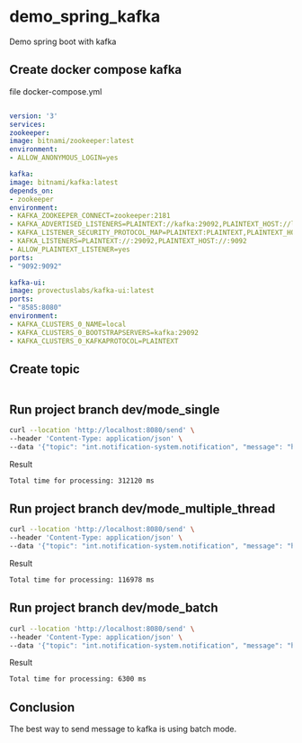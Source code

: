 # demo_spring_kafka

Demo spring boot with kafka

## Create docker compose kafka
file docker-compose.yml
```yml

version: '3'
services:
zookeeper:
image: bitnami/zookeeper:latest
environment:
- ALLOW_ANONYMOUS_LOGIN=yes

kafka:
image: bitnami/kafka:latest
depends_on:
- zookeeper
environment:
- KAFKA_ZOOKEEPER_CONNECT=zookeeper:2181    
- KAFKA_ADVERTISED_LISTENERS=PLAINTEXT://kafka:29092,PLAINTEXT_HOST://localhost:9092
- KAFKA_LISTENER_SECURITY_PROTOCOL_MAP=PLAINTEXT:PLAINTEXT,PLAINTEXT_HOST:PLAINTEXT
- KAFKA_LISTENERS=PLAINTEXT://:29092,PLAINTEXT_HOST://:9092
- ALLOW_PLAINTEXT_LISTENER=yes
ports:
- "9092:9092"

kafka-ui:
image: provectuslabs/kafka-ui:latest
ports:
- "8585:8080"
environment:
- KAFKA_CLUSTERS_0_NAME=local
- KAFKA_CLUSTERS_0_BOOTSTRAPSERVERS=kafka:29092
- KAFKA_CLUSTERS_0_KAFKAPROTOCOL=PLAINTEXT

```


## Create topic
```bash 

```


## Run project branch dev/mode_single
```bash
curl --location 'http://localhost:8080/send' \
--header 'Content-Type: application/json' \
--data '{"topic": "int.notification-system.notification", "message": "hello", "total": 1000}'
```
Result
```bash
Total time for processing: 312120 ms
```

## Run project branch dev/mode_multiple_thread
```bash
curl --location 'http://localhost:8080/send' \
--header 'Content-Type: application/json' \
--data '{"topic": "int.notification-system.notification", "message": "hello", "total": 1000}'
```
Result
```bash
Total time for processing: 116978 ms
```


## Run project branch dev/mode_batch
```bash
curl --location 'http://localhost:8080/send' \
--header 'Content-Type: application/json' \
--data '{"topic": "int.notification-system.notification", "message": "hello", "total": 1000}'
```
Result
```bash
Total time for processing: 6300 ms
```

## Conclusion
The best way to send message to kafka is using batch mode.